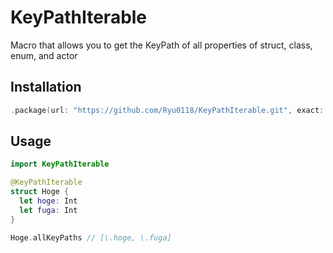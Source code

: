 # KeyPathIterable
Macro that allows you to get the KeyPath of all properties of struct, class, enum, and actor

## Installation
```Swift
.package(url: "https://github.com/Ryu0118/KeyPathIterable.git", exact: 0.0.1)
```

## Usage
```Swift
import KeyPathIterable

@KeyPathIterable
struct Hoge {
  let hoge: Int
  let fuga: Int
}

Hoge.allKeyPaths // [\.hoge, \.fuga]
```
